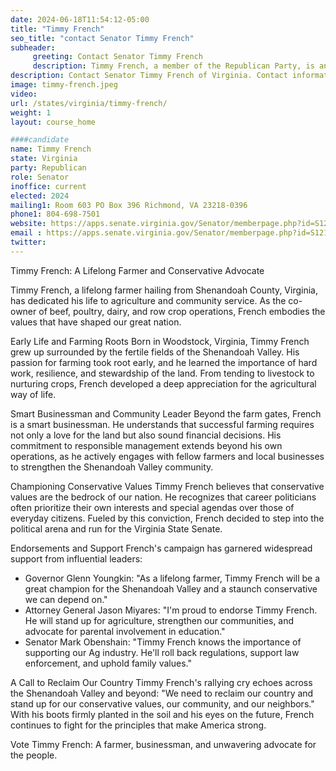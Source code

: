 ```yaml
---
date: 2024-06-18T11:54:12-05:00
title: "Timmy French"
seo_title: "contact Senator Timmy French"
subheader:
     greeting: Contact Senator Timmy French
     description: Timmy French, a member of the Republican Party, is an American politician serving in the Virginia State Senate, representing District 1. He assumed office on January 10, 2024.
description: Contact Senator Timmy French of Virginia. Contact information for Timmy French includes email address, phone number, and mailing address.
image: timmy-french.jpeg
video:
url: /states/virginia/timmy-french/
weight: 1
layout: course_home

####candidate
name: Timmy French
state: Virginia
party: Republican
role: Senator
inoffice: current
elected: 2024
mailing1: Room 603 PO Box 396 Richmond, VA 23218-0396
phone1: 804-698-7501
website: https://apps.senate.virginia.gov/Senator/memberpage.php?id=S121/
email : https://apps.senate.virginia.gov/Senator/memberpage.php?id=S121/
twitter: 
---
```

Timmy French: A Lifelong Farmer and Conservative Advocate

Timmy French, a lifelong farmer hailing from Shenandoah County, Virginia, has dedicated his life to agriculture and community service. As the co-owner of beef, poultry, dairy, and row crop operations, French embodies the values that have shaped our great nation.

Early Life and Farming Roots
Born in Woodstock, Virginia, Timmy French grew up surrounded by the fertile fields of the Shenandoah Valley. His passion for farming took root early, and he learned the importance of hard work, resilience, and stewardship of the land. From tending to livestock to nurturing crops, French developed a deep appreciation for the agricultural way of life.

Smart Businessman and Community Leader
Beyond the farm gates, French is a smart businessman. He understands that successful farming requires not only a love for the land but also sound financial decisions. His commitment to responsible management extends beyond his own operations, as he actively engages with fellow farmers and local businesses to strengthen the Shenandoah Valley community.

Championing Conservative Values
Timmy French believes that conservative values are the bedrock of our nation. He recognizes that career politicians often prioritize their own interests and special agendas over those of everyday citizens. Fueled by this conviction, French decided to step into the political arena and run for the Virginia State Senate.

Endorsements and Support
French's campaign has garnered widespread support from influential leaders:
- Governor Glenn Youngkin: "As a lifelong farmer, Timmy French will be a great champion for the Shenandoah Valley and a staunch conservative we can depend on."
- Attorney General Jason Miyares: "I'm proud to endorse Timmy French. He will stand up for agriculture, strengthen our communities, and advocate for parental involvement in education."
- Senator Mark Obenshain: "Timmy French knows the importance of supporting our Ag industry. He'll roll back regulations, support law enforcement, and uphold family values."

A Call to Reclaim Our Country
Timmy French's rallying cry echoes across the Shenandoah Valley and beyond: "We need to reclaim our country and stand up for our conservative values, our community, and our neighbors." With his boots firmly planted in the soil and his eyes on the future, French continues to fight for the principles that make America strong.

Vote Timmy French: A farmer, businessman, and unwavering advocate for the people.


